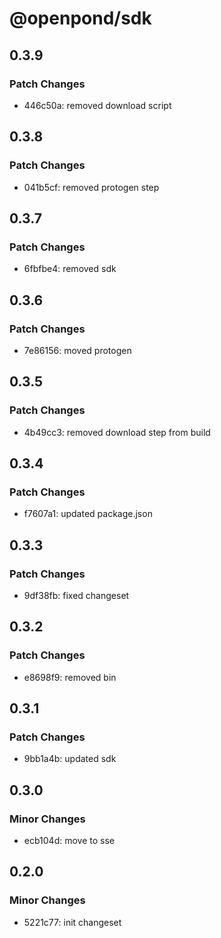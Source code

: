 # @openpond/sdk

## 0.3.9

### Patch Changes

- 446c50a: removed download script

## 0.3.8

### Patch Changes

- 041b5cf: removed protogen step

## 0.3.7

### Patch Changes

- 6fbfbe4: removed sdk

## 0.3.6

### Patch Changes

- 7e86156: moved protogen

## 0.3.5

### Patch Changes

- 4b49cc3: removed download step from build

## 0.3.4

### Patch Changes

- f7607a1: updated package.json

## 0.3.3

### Patch Changes

- 9df38fb: fixed changeset

## 0.3.2

### Patch Changes

- e8698f9: removed bin

## 0.3.1

### Patch Changes

- 9bb1a4b: updated sdk

## 0.3.0

### Minor Changes

- ecb104d: move to sse

## 0.2.0

### Minor Changes

- 5221c77: init changeset
